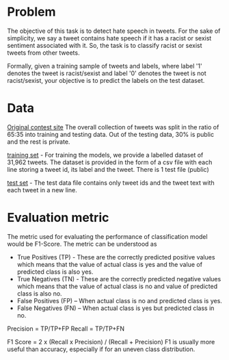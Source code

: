 # Problem
The objective of this task is to detect hate speech in tweets. For the sake of simplicity, we say a tweet contains hate speech if it has a racist or sexist sentiment associated with it. So, the task is to classify racist or sexist tweets from other tweets.

Formally, given a training sample of tweets and labels, where label '1' denotes the tweet is racist/sexist and label '0' denotes the tweet is not racist/sexist, your objective is to predict the labels on the test dataset.

# Data
[Original contest site](https://datahack.analyticsvidhya.com/contest/practice-problem-twitter-sentiment-analysis/)
The overall collection of tweets was split in the ratio of 65:35 into training and testing data. Out of the testing data, 30% is public and the rest is private.

[training set](./data/train.csv) - For training the models, we provide a labelled dataset of 31,962 tweets. The dataset is provided in the form of a csv file with each line storing a tweet id, its label and the tweet. There is 1 test file (public)

[test set](./data/test.csv) - The test data file contains only tweet ids and the tweet text with each tweet in a new line.

# Evaluation metric
The metric used for evaluating the performance of classification model would be F1-Score.
The metric can be understood as
- True Positives (TP) - These are the correctly predicted positive values which means that the value of actual class is yes and the value of predicted class is also yes.
- True Negatives (TN) - These are the correctly predicted negative values which means that the value of actual class is no and value of predicted class is also no.
- False Positives (FP) – When actual class is no and predicted class is yes.
- False Negatives (FN) – When actual class is yes but predicted class in no.

Precision = TP/TP+FP
Recall = TP/TP+FN

F1 Score = 2 x (Recall x Precision) / (Recall + Precision)
F1 is usually more useful than accuracy, especially if for an uneven class distribution.
